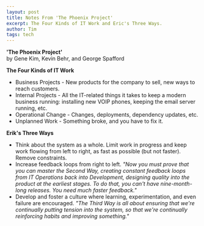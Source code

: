 ```yaml
---
layout: post
title: Notes From 'The Phoenix Project'
excerpt: The Four Kinds of IT Work and Eric's Three Ways.
author: Tim
tags: tech
---
```


**'The Phoenix Project'**  
by Gene Kim, Kevin Behr, and George Spafford  

**The Four Kinds of IT Work**  
* Business Projects - New products for the company to sell, new ways to reach customers.  
* Internal Projects - All the IT-related things it takes to keep a modern business running: installing new VOIP phones, keeping the email server running, etc.  
* Operational Change - Changes, deployments, dependency updates, etc.  
* Unplanned Work - Something broke, and you have to fix it.  

**Erik's Three Ways**  
* Think about the system as a whole. Limit work in progress and keep work flowing from left to right, as fast as possible (but not faster). Remove constraints.  
* Increase feedback loops from right to left. *"Now you must prove that you can master the Second Way, creating constant feedback loops from IT Operations back into Development, designing quality into the product at the earliest stages. To do that, you can't have nine-month-long releases. You need much faster feedback."*  
* Develop and foster a culture where learning, experimentation, and even failure are encouraged. *"The Third Way is all about ensuring that we're continually putting tension into the system, so that we're continually reinforcing habits and improving something."*  